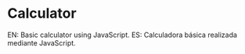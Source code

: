 # Calculator
EN: Basic calculator using JavaScript. ES: Calculadora básica realizada mediante JavaScript.
